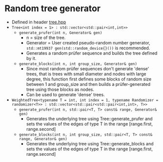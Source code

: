 
# Random tree generator

* Defined in header [tree.hpp](lib/tree.hpp)
* `Tree<int index = 1> : std::vector<std::pair<int,int>>`
	* `generate_prufer(int n, Generator& gen)`
		* n = size of the tree.
		* Generator = User created pseudo-random number generator, `std::mt19937 gen(std::random_device{}())` is recommended.
		* Generates a random prüfer sequence and builds the tree defined by it.
	* `generate_blocks(int n, int group_size, Generator& gen)`
		* Since most random prüfer sequences don't generate 'dense' trees, that is trees with small diameter and nodes with large degree, this function first defines some blocks of random size between 1 and group_size and then builds a prüfer-generated tree using those blocks as nodes.
		* Can be used to generate 'dense' trees.
* `WeightedTree<typename T = int, int index = 1, typename Randomizer = randomizer<T>> : std::vector<std::pair<std::pair<int,int>, T>>`
	* `generate_prufer(int n, std::pair<T, T> const& range, Generator& gen)`
		* Generates the underlying tree using Tree::generate_prufer and sets the values of the edges of type T in the range [range.first, range.second]
	* `generate_blocks(int n, int group_size, std::pair<T, T> const& range, Generator& gen)`
		* Generates the underlying tree using Tree::generate_blocks and sets the values of the edges of type T in the range [range.first, range.second]
